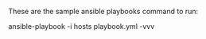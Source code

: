 These are the sample ansible playbooks
command to run:

ansible-playbook -i hosts playbook.yml -vvv
